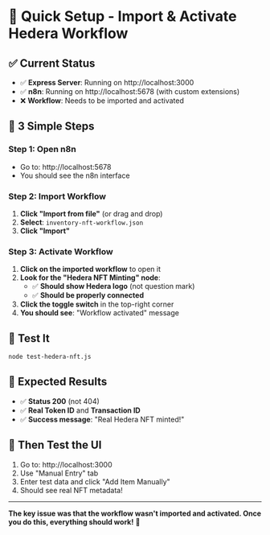 # 🚀 Quick Setup - Import & Activate Hedera Workflow

## ✅ **Current Status**
- ✅ **Express Server**: Running on http://localhost:3000
- ✅ **n8n**: Running on http://localhost:5678 (with custom extensions)
- ❌ **Workflow**: Needs to be imported and activated

## 🔧 **3 Simple Steps**

### **Step 1: Open n8n**
- Go to: http://localhost:5678
- You should see the n8n interface

### **Step 2: Import Workflow**
1. **Click "Import from file"** (or drag and drop)
2. **Select**: `inventory-nft-workflow.json`
3. **Click "Import"**

### **Step 3: Activate Workflow**
1. **Click on the imported workflow** to open it
2. **Look for the "Hedera NFT Minting" node**:
   - ✅ **Should show Hedera logo** (not question mark)
   - ✅ **Should be properly connected**
3. **Click the toggle switch** in the top-right corner
4. **You should see**: "Workflow activated" message

## 🧪 **Test It**
```bash
node test-hedera-nft.js
```

## 🎯 **Expected Results**
- ✅ **Status 200** (not 404)
- ✅ **Real Token ID** and **Transaction ID**
- ✅ **Success message**: "Real Hedera NFT minted!"

## 🎉 **Then Test the UI**
1. Go to: http://localhost:3000
2. Use "Manual Entry" tab
3. Enter test data and click "Add Item Manually"
4. Should see real NFT metadata!

---
**The key issue was that the workflow wasn't imported and activated. Once you do this, everything should work!** 🚀 